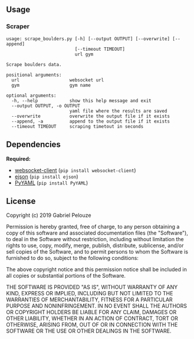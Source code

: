 ## Usage

### Scraper

~~~
usage: scrape_boulders.py [-h] [--output OUTPUT] [--overwrite] [--append]
                          [--timeout TIMEOUT]
                          url gym

Scrape boulders data.

positional arguments:
  url                   websocket url
  gym                   gym name

optional arguments:
  -h, --help            show this help message and exit
  --output OUTPUT, -o OUTPUT
                        yaml file where the results are saved
  --overwrite           overwrite the output file if it exists
  --append, -a          append to the output file if it exists
  --timeout TIMEOUT     scraping timetout in seconds
~~~

## Dependencies

**Required:**

- [websocket-client](https://github.com/websocket-client/websocket-client)
  (`pip install websocket-client`)
- [ejson](https://github.com/Yipit/ejson) (`pip install ejson`)
- [PyYAML](https://github.com/yaml/pyyaml) (`pip install PyYAML`)


## License

Copyright (c) 2019 Gabriel Pelouze

Permission is hereby granted, free of charge, to any person obtaining a copy
of this software and associated documentation files (the "Software"), to deal
in the Software without restriction, including without limitation the rights
to use, copy, modify, merge, publish, distribute, sublicense, and/or sell
copies of the Software, and to permit persons to whom the Software is
furnished to do so, subject to the following conditions:

The above copyright notice and this permission notice shall be included in all
copies or substantial portions of the Software.

THE SOFTWARE IS PROVIDED "AS IS", WITHOUT WARRANTY OF ANY KIND, EXPRESS OR
IMPLIED, INCLUDING BUT NOT LIMITED TO THE WARRANTIES OF MERCHANTABILITY,
FITNESS FOR A PARTICULAR PURPOSE AND NONINFRINGEMENT. IN NO EVENT SHALL THE
AUTHORS OR COPYRIGHT HOLDERS BE LIABLE FOR ANY CLAIM, DAMAGES OR OTHER
LIABILITY, WHETHER IN AN ACTION OF CONTRACT, TORT OR OTHERWISE, ARISING FROM,
OUT OF OR IN CONNECTION WITH THE SOFTWARE OR THE USE OR OTHER DEALINGS IN THE
SOFTWARE.
